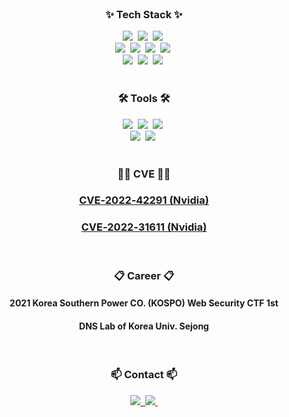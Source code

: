<div align="center">
    <img src="https://capsule-render.vercel.app/api?type=waving&height=300&color=gradient&customColorList=6&text=SeMin&reversal=false" alt="" />
    <img src="https://readme-typing-svg.demolab.com?font=Fira+Code&pause=1000&random=false&width=435&lines=Hello+Im+SeMin!+Junior+Devloper&center=true" alt="" />
</div>


<h3 align="center">✨ Tech Stack ✨</h3>
<div align="center">
    <img src="https://img.shields.io/badge/python-3670A0?style=for-the-badge&logo=python&logoColor=ffdd54" />&nbsp
    <img src="https://img.shields.io/badge/javascript-F7DF1E.svg?style=for-the-badge&logo=javascript&logoColor=20232a" />&nbsp
    <img src="https://img.shields.io/badge/php-777BB4?style=for-the-badge&logo=php&logoColor=ffffff" />&nbsp
</div>

<div align="center">
    <img src="https://img.shields.io/badge/node.js-339933?style=for-the-badge&logo=node.js&logoColor=ffdd54" />&nbsp
    <img src="https://img.shields.io/badge/Spring Boot-6DB33F?style=for-the-badge&logo=spring-boot&logoColor=FFFFFF" />&nbsp
    <img src="https://img.shields.io/badge/react-20232a.svg?style=for-the-badge&logo=react&logoColor=61DAFB" />&nbsp
    <img src="https://img.shields.io/badge/react-native-20232a.svg?style=for-the-badge&logo=react&logoColor=61DAFB" />&nbsp
</div>

<div align="center">
    <img src="https://img.shields.io/badge/MariaDB-003545?style=for-the-badge&logo=mariadb&logoColor=ffdd54" />&nbsp
    <img src="https://img.shields.io/badge/Docker-2496ED?style=for-the-badge&logo=docker&logoColor=FFFFFF" />&nbsp
    <img src="https://img.shields.io/badge/Expo-000000?style=for-the-badge&logo=expo&logoColor=FFFFFF" />&nbsp
</div>

<br />

<h3 align="center">🛠 Tools 🛠</h3>

<div align="center">
  <img src="https://img.shields.io/badge/git-F05033.svg?style=for-the-badge&logo=git&logoColor=white" />&nbsp
  <img src="https://img.shields.io/badge/github-181717.svg?style=for-the-badge&logo=github&logoColor=white" />&nbsp
  <img src="https://img.shields.io/badge/Notion-F3F3F3.svg?style=for-the-badge&logo=notion&logoColor=black" />&nbsp
</div>

<div align="center">
  <img src="https://img.shields.io/badge/VSCode-007ACC.svg?style=for-the-badge&logo=visual-studio-code" />&nbsp
<img src="https://img.shields.io/badge/Slack-4A154B.svg?style=for-the-badge&logo=slack" />&nbsp
</div>

<br />

<h3 align="center">🐱‍💻 CVE 🐱‍💻</h3>
<div align="center">
    <h3><a href="https://github.com/advisories/GHSA-qr8h-mpxp-qw6p">CVE‑2022‑42291 (Nvidia)</a></h3>
    <h3><a href="https://github.com/advisories/GHSA-2v62-25cm-4v7w">CVE‑2022‑31611 (Nvidia)</a></h3>
</div>

<br />

<h3 align="center">📋 Career 📋</h3>
<div align="center">
    <h4>2021 Korea Southern Power CO. (KOSPO) Web Security CTF 1st</h4>
    <h4>DNS Lab of Korea Univ. Sejong</h4>
</div>

<br />

<h3 align="center">📫 Contact 📫</h3>
<div align="center">
    <a href="https://velog.io/@minse0204">
        <img src="https://img.shields.io/badge/Velog-1EBC8F?style=for-the-badge&logo=velog&logoColor=white" />&nbsp
    </a>
    <a href="mailto:minse0204@naver.com">
        <img src="https://img.shields.io/badge/minse0204@naver.com-D14836?style=for-the-badge&logo=gmail&logoColor=white"/>&nbsp
    </a>
</div>

<br />
<br />

<div align="center">
    <img src="https://github-readme-stats.vercel.app/api?username=s3min141&show_icons=true" alt="" />
</div>
